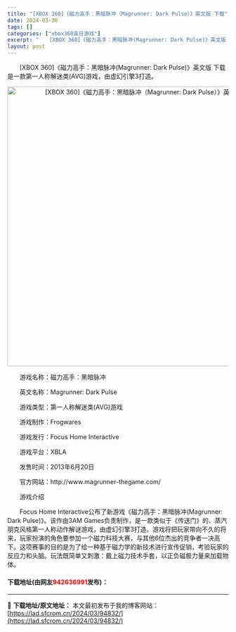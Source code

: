 ```yaml
---
title: "[XBOX 360]《磁力高手：黑暗脉冲（Magrunner: Dark Pulse）》英文版 下载"
date: 2024-03-30
tags: []
categories: ["xbox360英日游戏"]
excerpt: "　　[XBOX 360]《磁力高手：黑暗脉冲(Magrunner: Dark Pulse)》英文版 下载是一款第一人称解迷类(AVG)游戏，由虚幻引擎3打造。 　　游戏名称：磁力高手：黑暗脉冲 　　英文名称：Magrunner: Dark Pulse 　　游戏类型：第一人称解迷类(AVG)游戏 　　&hellip;"
layout: post
---
```


 <p>　　[XBOX 360]《磁力高手：黑暗脉冲(Magrunner: Dark Pulse)》英文版 下载是一款第一人称解迷类(AVG)游戏，由虚幻引擎3打造。</p> <p align="center"><img align="" border="0" src="https://lad.sfcrom.cn/wp-content/uploads/2024/03/20240330_6607dfa0eacc0.webp" width="636" alt="[XBOX 360]《磁力高手：黑暗脉冲（Magrunner: Dark Pulse）》英文版 下载" /></p> <p>　　游戏名称：磁力高手：黑暗脉冲</p> <p>　　英文名称：Magrunner: Dark Pulse</p> <p>　　游戏类型：第一人称解迷类(AVG)游戏</p> <p>　　游戏制作：Frogwares</p> <p>　　游戏发行：Focus Home Interactive</p> <p>　　游戏平台：XBLA</p> <p>　　发售时间：2013年6月20日</p> <p>　　官方网站：http://www.magrunner-thegame.com/</p> <p>　　游戏介绍</p> <p>　　Focus Home Interactive公布了新游戏《磁力高手：黑暗脉冲(Magrunner: Dark Pulse)》。该作由3AM Games负责制作，是一款类似于《传送门》的、蒸汽朋克风格第一人称动作解谜游戏，由虚幻引擎3打造。游戏将把玩家带向不久的将来，玩家扮演的角色要参加一个磁力科技大赛，与其他6位杰出的竞争者一决高下。这项赛事的目的是为了给一种基于磁力学的新技术进行宣传促销，考验玩家的反应力和头脑。玩法既简单又刺激：戴上磁力技术手套，以正负磁极力量来加载物体。</p> <p><h4>下载地址(由网友<font color="red">942636991</font>发布)：</h4></p> 

---
📖 **下载地址/原文地址：** 本文最初发布于我的博客网站：[https://lad.sfcrom.cn/2024/03/94832/](https://lad.sfcrom.cn/2024/03/94832/)
